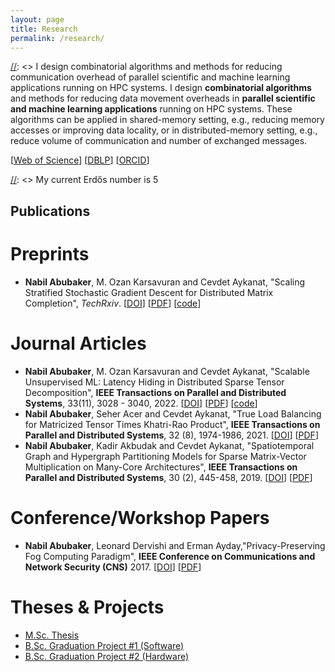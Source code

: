 ```yaml
---
layout: page
title: Research
permalink: /research/
---
```


[//]: <> (I do research in the areas of parallel and high performance computing.)
[//]: <> I design combinatorial algorithms and methods for reducing communication overhead of parallel scientific and machine learning applications running on HPC systems. 
I design **combinatorial algorithms** and methods for reducing data movement overheads in **parallel scientific and machine learning applications** running on HPC systems.
These algorithms can be applied in shared-memory setting, e.g., reducing memory accesses or improving data locality, or in distributed-memory setting, e.g., reduce volume of communication and number of exchanged messages.

[//]: <> (My research aims at improving the runtime and scalability of scientific and BigData applications.)

[[Web of Science](https://www.webofscience.com/wos/author/record/1390541)] [[DBLP](https://dblp.org/pid/211/3737.html)] [[ORCID](https://orcid.org/0000-0002-5060-3059)]  

[//]: <> My current Erdős number is 5

## Publications
# Preprints
- **Nabil Abubaker**, M. Ozan Karsavuran and Cevdet Aykanat, "Scaling Stratified Stochastic Gradient Descent for Distributed Matrix Completion", *TechRxiv*. [[DOI](https://doi.org/10.36227/techrxiv.19350536.v1)] [[PDF](/dsgd.pdf)] [[code](https://github.com/nfabubaker/CESSGD)]  
 
# Journal Articles  
- **Nabil Abubaker**, M. Ozan Karsavuran and Cevdet Aykanat, "Scalable Unsupervised ML: Latency Hiding in Distributed Sparse Tensor Decomposition", **IEEE Transactions on Parallel and Distributed Systems**, 33(11), 3028 - 3040, 2022. [[DOI](https://doi.org/10.1109/TPDS.2021.3128827)] [[PDF](/tpds_2021_2.pdf)] [[code](https://github.com/nfabubaker/cpd-emb)]  
- **Nabil Abubaker**, Seher Acer and Cevdet Aykanat, "True Load Balancing for Matricized Tensor Times Khatri-Rao Product", **IEEE Transactions on Parallel and Distributed Systems**, 32 (8), 1974-1986, 2021. [[DOI](https://doi.org/10.1109/TPDS.2021.3053836)] [[PDF](/tpds_2021.pdf)]
- **Nabil Abubaker**, Kadir Akbudak and Cevdet Aykanat, "Spatiotemporal Graph and Hypergraph Partitioning Models for Sparse Matrix-Vector Multiplication on Many-Core Architectures", **IEEE Transactions on Parallel and Distributed Systems**, 30 (2), 445-458, 2019. [[DOI](https://doi.org/10.1109/TPDS.2018.2864729)] [[PDF](/tpds_2018.pdf)]

# Conference/Workshop Papers
- **Nabil Abubaker**, Leonard Dervishi and Erman Ayday,"Privacy-Preserving Fog Computing Paradigm", **IEEE Conference on Communications and Network Security (CNS)** 2017. [[DOI](https://doi.org/10.1109/CNS.2017.8228709)] [[PDF](/privacy_in_fog_paper.pdf)]

# Theses & Projects
- [M.Sc. Thesis](http://repository.bilkent.edu.tr/handle/11693/32211)
- [B.Sc. Graduation Project #1 (Software)](https://repository.najah.edu/handle/20.500.11888/12256)
- [B.Sc. Graduation Project #2 (Hardware)](https://repository.najah.edu/handle/20.500.11888/12272)
